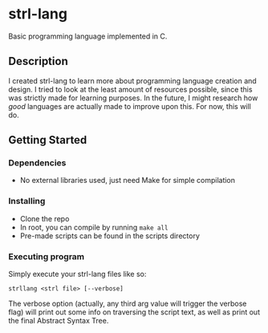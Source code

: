 # strl-lang

Basic programming language implemented in C.

## Description

I created strl-lang to learn more about programming language creation and design. I tried to look at the least amount of resources possible, since this was strictly made for learning purposes. In the future, I might research how _good_ languages are actually made to improve upon this. For now, this will do.

## Getting Started

### Dependencies

* No external libraries used, just need Make for simple compilation

### Installing

* Clone the repo
* In root, you can compile by running `make all`
* Pre-made scripts can be found in the scripts directory

### Executing program

Simply execute your strl-lang files like so:
```
strllang <strl file> [--verbose]
```
The verbose option (actually, any third arg value will trigger the verbose flag) will print out some info on traversing the script text, as well as print out the final Abstract Syntax Tree.
